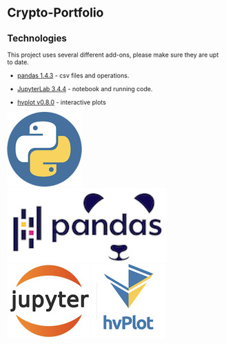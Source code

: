 # Crypto-Portfolio

## Technologies

This project uses several different add-ons, please make sure they are upt to date.

* [pandas 1.4.3](https://github.com/pandas-dev/pandas/blob/main/README.md) - csv files and operations.

* [JupyterLab 3.4.4](https://jupyter.org/) - notebook and running code.

* [hvplot v0.8.0](https://github.com/holoviz/hvplot#readme) - interactive plots



![Python Logo](images/python.png) ![Pandas Logo](images/Pandas.png) ![JupyterLab Logo](images/jupyterlab.png)
![hv plot logo](images/hvplot.png)
